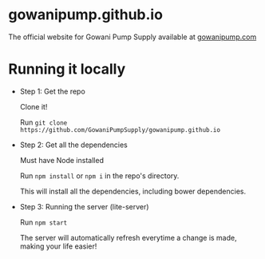 # gowanipump.github.io

The official website for Gowani Pump Supply available at [gowanipump.com](https://gowanipump.com)

# Running it locally

* Step 1: Get the repo

  Clone it!

  Run `git clone https://github.com/GowaniPumpSupply/gowanipump.github.io`

* Step 2: Get all the dependencies

  Must have Node installed

  Run `npm install` or `npm i` in the repo's directory.

  This will install all the dependencies, including bower dependencies.

* Step 3: Running the server (lite-server)

  Run `npm start`

  The server will automatically refresh everytime a change is made, making your life easier!
